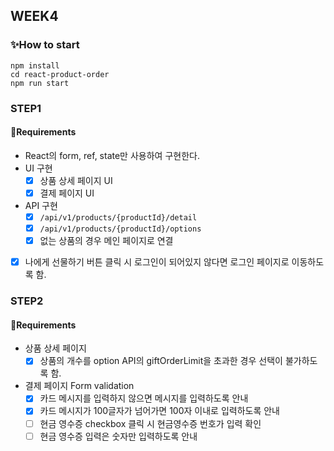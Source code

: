 ## WEEK4

### ✨How to start

```
npm install
cd react-product-order
npm run start
```

### STEP1

#### 📜Requirements

- React의 form, ref, state만 사용하여 구현한다.
- UI 구현
  - [x] 상품 상세 페이지 UI
  - [x] 결제 페이지 UI
- API 구현
  - [x] `/api/v1/products/{productId}/detail`
  - [x] `/api/v1/products/{productId}/options`
  - [x] 없는 상품의 경우 메인 페이지로 연결
- [x] 나에게 선물하기 버튼 클릭 시 로그인이 되어있지 않다면 로그인 페이지로 이동하도록 함.

### STEP2

#### 📜Requirements

- 상품 상세 페이지
  - [x] 상품의 개수를 option API의 giftOrderLimit을 초과한 경우 선택이 불가하도록 함.
- 결제 페이지 Form validation
  - [x] 카드 메시지를 입력하지 않으면 메시지를 입력하도록 안내
  - [x] 카드 메시지가 100글자가 넘어가면 100자 이내로 입력하도록 안내
  - [ ] 현금 영수증 checkbox 클릭 시 현금영수증 번호가 입력 확인
  - [ ] 현금 영수증 입력은 숫자만 입력하도록 안내

